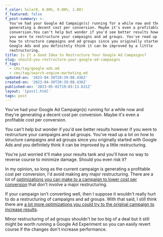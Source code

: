 ```yaml
---
f_color: hsla(0, 0.00%, 0.00%, 1.00)
f_featured: false
f_post-summary: >-
  You've had your Google Ad Campaign(s) running for a while now and they're
  generating a decent cost per conversion. Maybe it's even a profitable cost per
  conversion.You can't help but wonder if you'd see better results however if
  you were to restructure your campaigns and ad groups. You've read up a lot on
  how to structure campaigns and ad groups since you originally started with
  Google Ads and you definitely think it can be improved by a little
  restructuring.
title: Is It a Good Idea to Restructure Your Google Ad Campaigns?
slug: should-you-restructure-your-google-ad-campaigns
f_tags:
  - cms/tag/google-ads.md
  - cms/tag/search-engine-marketing.md
updated-on: '2023-04-30T20:39:08.436Z'
created-on: '2023-04-30T20:39:08.436Z'
published-on: '2023-05-01T19:03:13.631Z'
layout: '[post].html'
tags: post
---
```


You've had your Google Ad Campaign(s) running for a while now and they're generating a decent cost per conversion. Maybe it's even a profitable cost per conversion.

You can't help but wonder if you'd see better results however if you were to restructure your campaigns and ad groups. You've read up a lot on how to structure campaigns and ad groups since you originally started with Google Ads and you definitely think it can be improved by a little restructuring.

You're just worried it'll make your results tank and you'll have no way to reverse course to minimize damage. Should you even risk it?

In my opinion, so long as the current campaign is generating a profitable cost per conversion, I'd avoid making any major restructuring. There are a lot of [optimizations you can make to a campaign to lower cost per conversion](https://freak.marketing/post/top-3-ways-optimize-google-search-ad-campaign/) that don't involve a major restructuring.

If your campaign isn't converting well, then I suppose it wouldn't really hurt to do a restructuring of campaigns and ad groups. With that said, I still think there are [a lot more optimizations you could try to the original campaign to increase results](https://freak.marketing/post/top-3-ways-optimize-google-search-ad-campaign/).

Minor restructuring of ad groups shouldn't be too big of a deal but it still might be worth running a Google Ad Experiment so you can easily revert course if the changes don't increase performance.
